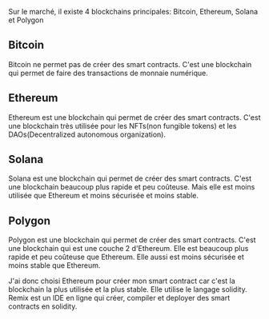 Sur le marché, il existe 4 blockchains principales: Bitcoin, Ethereum, Solana et Polygon

## Bitcoin

Bitcoin ne permet pas de créer des smart contracts. C'est une blockchain qui permet de faire des transactions de monnaie numérique.

## Ethereum

Ethereum est une blockchain qui permet de créer des smart contracts. C'est une blockchain très utilisée pour les NFTs(non fungible tokens) et les DAOs(Decentralized autonomous organization).

## Solana

Solana est une blockchain qui permet de créer des smart contracts. C'est une blockchain beaucoup plus rapide et peu coûteuse. Mais elle est moins utilisée que Ethereum et moins sécurisée et moins stable.

## Polygon

Polygon est une blockchain qui permet de créer des smart contracts. C'est une blockchain qui est une couche 2 d'Ethereum. Elle est beaucoup plus rapide et peu coûteuse que Ethereum. Elle aussi est moins sécurisée et moins stable que Ethereum.

J'ai donc choisi Ethereum pour créer mon smart contract car c'est la blockchain la plus utilisée et la plus stable. Elle utilise le langage solidity. Remix est un IDE en ligne qui créer, compiler et deployer des smart contracts en solidity.
